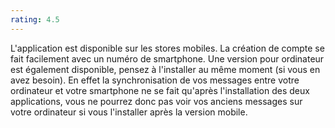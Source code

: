 ```yaml
---
rating: 4.5
---
```


L'application est disponible sur les stores mobiles. La création de compte se fait facilement avec un numéro de smartphone.
Une version pour ordinateur est également disponible, pensez à l'installer au même moment (si vous en avez besoin). En effet la synchronisation de vos messages entre votre ordinateur et votre smartphone ne se fait qu'après l'installation des deux applications, vous ne pourrez donc pas voir vos anciens messages sur votre ordinateur si vous l'installer après la version mobile.

